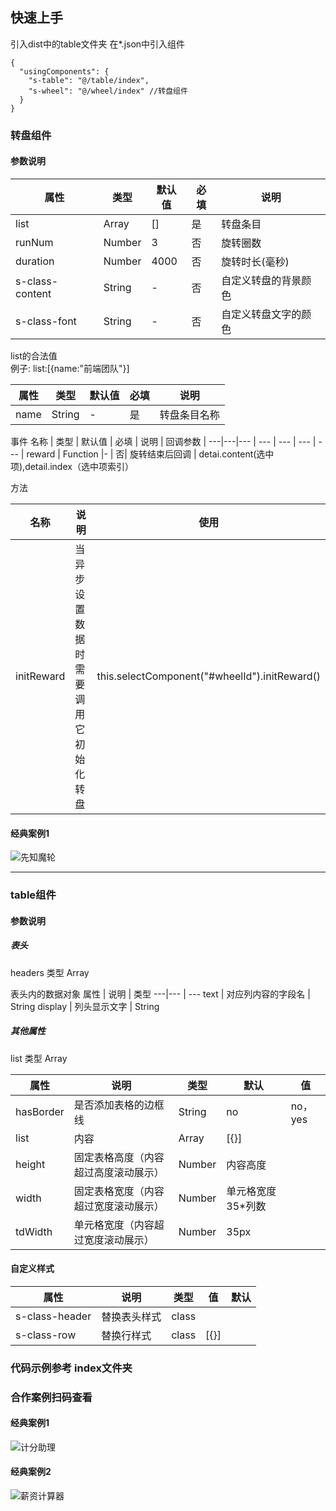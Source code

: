 ## 快速上手
引入dist中的table文件夹
在*.json中引入组件

```
{
  "usingComponents": {
    "s-table": "@/table/index",
    "s-wheel": "@/wheel/index" //转盘组件
  }
}

````

### 转盘组件
#### 参数说明

属性 | 类型 | 默认值 | 必填 | 说明
---|---|--- | --- | --- |
list | Array |[] | 是| 转盘条目
runNum | Number | 3 |否| 旋转圈数
duration | Number | 4000 |否| 旋转时长(毫秒)
s-class-content | String | - |否| 自定义转盘的背景颜色
s-class-font | String | - |否| 自定义转盘文字的颜色

list的合法值  
例子: list:[{name:"前端团队"}]

属性 | 类型 | 默认值 | 必填 | 说明
---|---|--- | --- | --- |
name | String |- | 是| 转盘条目名称

事件
名称 | 类型 | 默认值 | 必填 | 说明 | 回调参数 |
---|---|--- | --- | --- | --- | --- |
reward | Function |- | 否| 旋转结束后回调 | detai.content(选中项),detail.index（选中项索引）

方法  

名称   | 说明  | 使用
---|---|--- 
initReward  | 当异步设置数据时需要调用它初始化转盘 |  this.selectComponent("#wheelId").initReward()


#### 经典案例1

![先知魔轮](http://static.songdonghong.com/tempImg/xzmlGithub.jpg)



---


### table组件
#### 参数说明
 ##### 表头
 headers 类型  Array
 
 表头内的数据对象
 属性 | 说明 | 类型
---|--- | --- 
text | 对应列内容的字段名 | String
display | 列头显示文字	|  String

##### 其他属性
list 类型 Array

 属性 | 说明 | 类型 |  默认 | 值
---|--- | --- | --- | ---
hasBorder | 是否添加表格的边框线 | String | no | no，yes
list | 内容 | Array | [{}] | 
height | 固定表格高度（内容超过高度滚动展示） | Number | 内容高度 | 
width | 固定表格宽度（内容超过宽度滚动展示） | Number | 单元格宽度35*列数 |
tdWidth | 单元格宽度（内容超过宽度滚动展示） | Number | 35px |



#### 自定义样式

 属性 | 说明 | 类型 | 值 | 默认
---|--- | --- | --- | ---
s-class-header | 替换表头样式 | class |  | 
s-class-row | 替换行样式 | class | [{}] | 


### 代码示例参考 index文件夹

### 合作案例扫码查看

#### 经典案例1

![计分助理](http://static.songdonghong.com/github/img/qdFromGithub.jpeg)

#### 经典案例2

![薪资计算器](http://static.songdonghong.com/github/img/xzqdFromGithub.jpeg)
